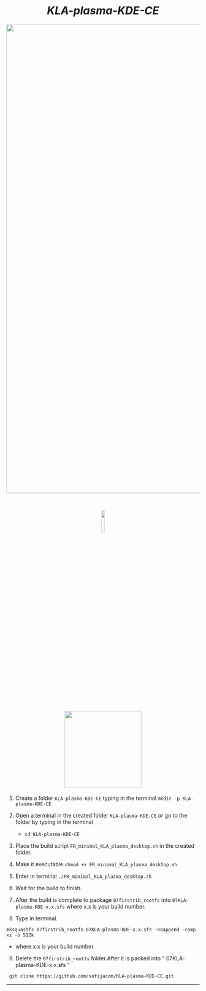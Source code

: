 <div align="center">

# *KLA-plasma-KDE-CE*


<img width="2000" height="1220" alt="laptop svg" src="https://github.com/user-attachments/assets/da120458-92a6-4e1d-8583-b03a528d4e7f" />



<br><div align="center"><img width="12%" src="https://github.com/user-attachments/assets/c67f5b61-74d2-44fe-ba83-ae973402ac0a"/><br></div>


<a id="installation"></a>  
<img src="https://github.com/user-attachments/assets/7e1e2fa0-ab50-4901-a024-fe731fb44ab3" width="200"/>
---

<div align="left">

1) Create a folder `KLA-plasma-KDE-CE` typing in the terminal `mkdir -p KLA-plasma-KDE-CE`

2) Open a terminal in the created folder `KLA-plasma-KDE-CE` or go to the folder by typing in the terminal

   - `cd KLA-plasma-KDE-CE`

3) Place the build script  `FR_minimal_KLA_plasma_desktop.sh` in the created folder.
   
4) Make it executable.`chmod +x FR_minimal_KLA_plasma_desktop.sh`

5) Enter in terminal `./FR_minimal_KLA_plasma_desktop.sh`

6) Wait for the build to finish.

7) After the build is complete to package `07firstrib_rootfs` into `07KLA-plasma-KDE-x.x.sfs` where x.x is your build number.

8) Type in terminal.

```
mksquashfs 07firstrib_rootfs 07KLA-plasma-KDE-x.x.sfs -noappend -comp xz -b 512k
```
  - where x.x is your build number.

9) Delete the `07firstrib_rootfs` folder.After it is packed into " 07KLA-plasma-KDE-x.x.sfs "


```
 git clone https://github.com/sofijacom/KLA-plasma-KDE-CE.git
```

---
